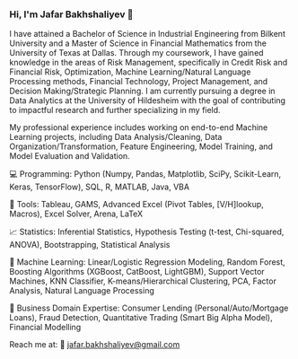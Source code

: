 ### Hi, I'm Jafar Bakhshaliyev 👋

I have attained a Bachelor of Science in Industrial Engineering from Bilkent University and a Master of Science in Financial Mathematics from the University of Texas at Dallas. Through my coursework, I have gained knowledge in the areas of Risk Management, specifically in Credit Risk and Financial Risk, Optimization, Machine Learning/Natural Language Processing methods, Financial Technology, Project Management, and Decision Making/Strategic Planning. I am currently pursuing a degree in Data Analytics at the University of Hildesheim with the goal of contributing to impactful research and further specializing in my field.

My professional experience includes working on end-to-end Machine Learning projects, including Data Analysis/Cleaning, Data Organization/Transformation, Feature Engineering, Model Training, and Model Evaluation and Validation.


💻 Programming: Python (Numpy, Pandas, Matplotlib, SciPy, Scikit-Learn, Keras, TensorFlow), SQL, R, MATLAB, Java, VBA

🔎 Tools: Tableau, GAMS, Advanced Excel (Pivot Tables, [V/H]lookup, Macros), Excel Solver, Arena, LaTeX

📈 Statistics: Inferential Statistics, Hypothesis Testing (t-test, Chi-squared, ANOVA), Bootstrapping, Statistical Analysis

🧠 Machine Learning: Linear/Logistic Regression Modeling, Random Forest, Boosting Algorithms (XGBoost, CatBoost, LightGBM), Support Vector Machines, KNN Classifier, K-means/Hierarchical Clustering, PCA, Factor Analysis, Natural Language Processing

💼 Business Domain Expertise: Consumer Lending (Personal/Auto/Mortgage Loans), Fraud Detection, Quantitative Trading (Smart Big Alpha Model), Financial Modelling 

Reach me at:
📩 jafar.bakhshaliyev@gmail.com
<!--
**jafarbakhshaliyev/jafarbakhshaliyev** is a ✨ _special_ ✨ repository because its `README.md` (this file) appears on your GitHub profile.

Here are some ideas to get you started:

- 🔭 I’m currently working on ...
- 🌱 I’m currently learning ...
- 👯 I’m looking to collaborate on ...
- 🤔 I’m looking for help with ...
- 💬 Ask me about ...
- 📫 How to reach me: ...
- 😄 Pronouns: ...
- ⚡ Fun fact: ...
-->
